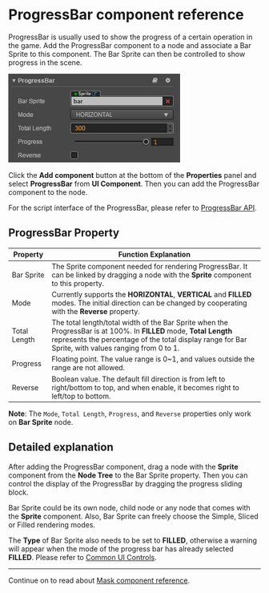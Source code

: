 # ProgressBar component reference

ProgressBar is usually used to show the progress of a certain operation in the game. Add the ProgressBar component to a node and associate a
Bar Sprite to this component. The Bar Sprite can then be controlled to show progress in the scene.

![add-progressbar](./progress/add-progressbar.png)

Click the **Add component** button at the bottom of the **Properties** panel and select **ProgressBar** from **UI Component**. Then you can add the ProgressBar component to the node.

For the script interface of the ProgressBar, please refer to [ProgressBar API](../../../api/en/classes/ProgressBar.html).

## ProgressBar Property

| Property |   Function Explanation
| -------------- | ----------- |
| Bar Sprite   | The Sprite component needed for rendering ProgressBar. It can be linked by dragging a node with the **Sprite** component to this property.
| Mode         | Currently supports the **HORIZONTAL**, **VERTICAL** and **FILLED** modes. The initial direction can be changed by cooperating with the **Reverse** property.
| Total Length | The total length/total width of the Bar Sprite when the ProgressBar is at 100%. In **FILLED** mode, **Total Length** represents the percentage of the total display range for Bar Sprite, with values ranging from 0 to 1.
| Progress     | Floating point. The value range is 0~1, and values outside the range are not allowed.
| Reverse      | Boolean value. The default fill direction is from left to right/bottom to top, and when enable, it becomes right to left/top to bottom.

**Note**: The `Mode`, `Total Length`, `Progress`, and `Reverse` properties only work on **Bar Sprite** node.

## Detailed explanation

After adding the ProgressBar component, drag a node with the **Sprite** component from the **Node Tree** to the Bar Sprite property. Then you can control the display of the ProgressBar by dragging the progress sliding block.

Bar Sprite could be its own node, child node or any node that comes with the **Sprite** component. Also, Bar Sprite can freely choose the Simple, Sliced or Filled rendering modes.

The **Type** of Bar Sprite also needs to be set to **FILLED**, otherwise a warning will appear when the mode of the progress bar has already selected **FILLED**. Please refer to [Common UI Controls](../ui/ui-components.md#progressbar).

---

Continue on to read about [Mask component reference](mask.md).
